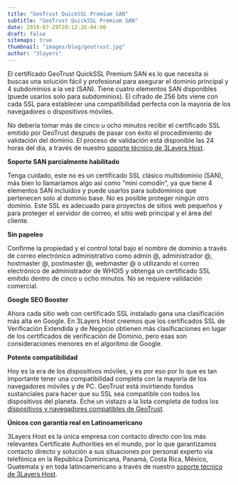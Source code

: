 ```yaml
---
title: "GeoTrust QuickSSL Premium SAN"
subtitle: "GeoTrust QuickSSL Premium SAN"
date: 2019-07-29T20:12:26-04:00
draft: false
sitemaps: true
thumbnail: "images/blog/geotrust.jpg"
author: "3layers"
---
```


El certificado GeoTrust QuickSSL Premium SAN es lo que necesita si buscas una solución fácil y profesional para asegurar el dominio principal y 4 subdominios a la vez (SAN). Tiene cuatro elementos SAN disponibles (puede usarlos solo para subdominios). El cifrado de 256 bits viene con cada SSL para establecer una compatibilidad perfecta con la mayoría de los navegadores o dispositivos móviles.

No debería tomar más de cinco u ocho minutos recibir el certificado SSL emitido por GeoTrust después de pasar con éxito el procedimiento de validación del dominio. El proceso de validación está disponible las 24 horas del día, a través de nuestro [soporte técnico de 3Layers Host](https://3layers.host/contact/).

**Soporte SAN parcialmente habilitado**

Tenga cuidado, este no es un certificado SSL clásico multidominio (SAN), más bien lo llamaríamos algo así como "mini comodín", ya que tiene 4 elementos SAN incluidos y puede usarlos para subdominios que pertenecen solo al dominio base. No es posible proteger ningún otro dominio. Este SSL es adecuado para proyectos de sitios web pequeños y para proteger el servidor de correo, el sitio web principal y el área del cliente.

**Sin papeleo**

Confirme la propiedad y el control total bajo el nombre de dominio a través de correo electrónico administrativo como admin @, administrador @, hostmaster @, postmaster @, webmaster @ o utilizando el correo electrónico de administrador de WHOIS y obtenga un certificado SSL emitido dentro de cinco u ocho minutos. No se requiere validación comercial.

**Google SEO Booster**

Ahora cada sitio web con certificado SSL instalado gana una clasificación más alta en Google. En 3Layers Host creemos que los certificados SSL de Verificación Extendida y de Negocio obtienen más clasificaciones en lugar de los certificados de verificación de Dominio, pero esas son consideraciones menores en el algoritmo de Google.

**Potente compatibilidad**

Hoy es la era de los dispositivos móviles, y es por eso por lo que es tan importante tener una compatibilidad completa con la mayoría de los navegadores móviles y de PC. GeoTrust está invirtiendo fondos sustanciales para hacer que su SSL sea compatible con todos los dispositivos del planeta. Eche un vistazo a la lista completa de todos los [dispositivos y navegadores compatibles de GeoTrust](https://3layers.host/blog/compatibilidad-de-dispositivos-con-ssl/).

**Únicos con garantía real en Latinoamericano**

3Layers Host es la única empresa con contacto directo con los más relevantes Certificate Authorities en el mundo, por lo que garantizamos contacto directo y solución a sus situaciones por personal experto vía telefónica en la República Dominicana, Panamá, Costa Rica, México, Guatemala y en toda latinoamericano a través de nuestro [soporte técnico de 3Layers Host](https://3layers.host/contact/).